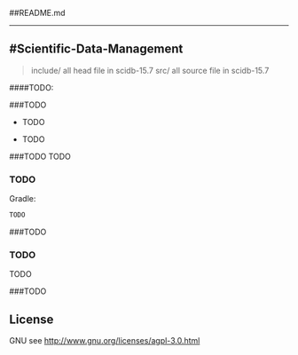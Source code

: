 ##README.md

---
#Scientific-Data-Management
-------------

> include/ all head file in scidb-15.7
> src/	   all source file in scidb-15.7

####TODO:  

###TODO
- TODO

- TODO

###TODO
TODO

### TODO
Gradle:  
``` xml
TODO
```

###TODO

### TODO
TODO

###TODO

## License
GNU see <http://www.gnu.org/licenses/agpl-3.0.html>

